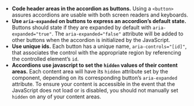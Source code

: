 - **Code header areas in the accordion as buttons.** Using a `<button>` assures accordions are usable with both screen readers and keyboards.
- **Use `aria-expanded` on buttons to express an accordion’s default state.** Buttons should state if they are expanded by default with `aria-expanded="true"`. The `aria-expanded="false"` attribute will be added to other buttons when the accordion is initialized by the JavaScript.
- **Use unique ids.** Each button has a unique name, `aria-controls="[id]"`, that associates the control with the appropriate region by referencing the controlled element’s `id`.
- **Accordions use javascript to set the `hidden` values of their content areas.** Each content area will have its `hidden` attribute set by the component, depending on its corresponding button’s `aria-expanded` attribute. To ensure your content is accessible in the event that the JavaScript does not load or is disabled, you should not manually set `hidden` on any of your content areas.
